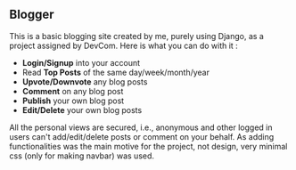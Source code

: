 ## Blogger
This is a basic blogging site created by me, purely using Django, as a project assigned by DevCom. Here is what you can do with it : <br/>

- <b>Login/Signup</b> into your account
- Read <b>Top Posts</b> of the same day/week/month/year
- <b>Upvote/Downvote</b> any blog posts
- <b>Comment</b> on any blog post
- <b>Publish</b> your own blog post
- <b>Edit/Delete</b> your own blog posts

All the personal views are secured, i.e., anonymous and other logged in users can't add/edit/delete posts or comment on your behalf.
As adding functionalities was the main motive for the project, not design, very minimal css (only for making navbar) was used.
